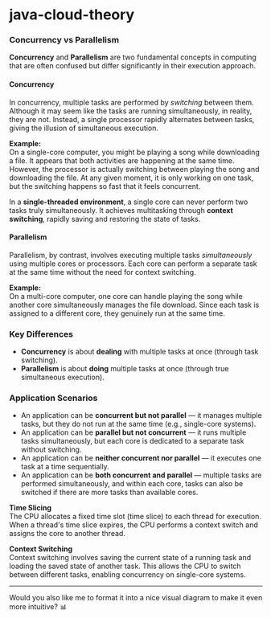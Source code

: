 # java-cloud-theory

### Concurrency vs Parallelism

**Concurrency** and **Parallelism** are two fundamental concepts in computing that are often confused but differ significantly in their execution approach.

#### Concurrency
In concurrency, multiple tasks are performed by *switching* between them. Although it may seem like the tasks are running simultaneously, in reality, they are not. Instead, a single processor rapidly alternates between tasks, giving the illusion of simultaneous execution.

**Example:**  
On a single-core computer, you might be playing a song while downloading a file. It appears that both activities are happening at the same time. However, the processor is actually switching between playing the song and downloading the file. At any given moment, it is only working on one task, but the switching happens so fast that it feels concurrent.

In a **single-threaded environment**, a single core can never perform two tasks truly simultaneously. It achieves multitasking through **context switching**, rapidly saving and restoring the state of tasks.



#### Parallelism
Parallelism, by contrast, involves executing multiple tasks *simultaneously* using multiple cores or processors. Each core can perform a separate task at the same time without the need for context switching.

**Example:**  
On a multi-core computer, one core can handle playing the song while another core simultaneously manages the file download. Since each task is assigned to a different core, they genuinely run at the same time.


### Key Differences
- **Concurrency** is about **dealing** with multiple tasks at once (through task switching).
- **Parallelism** is about **doing** multiple tasks at once (through true simultaneous execution).


### Application Scenarios
- An application can be **concurrent but not parallel** — it manages multiple tasks, but they do not run at the same time (e.g., single-core systems).
- An application can be **parallel but not concurrent** — it runs multiple tasks simultaneously, but each core is dedicated to a separate task without switching.
- An application can be **neither concurrent nor parallel** — it executes one task at a time sequentially.
- An application can be **both concurrent and parallel** — multiple tasks are performed simultaneously, and within each core, tasks can also be switched if there are more tasks than available cores.



**Time Slicing**  
The CPU allocates a fixed time slot (time slice) to each thread for execution. When a thread's time slice expires, the CPU performs a context switch and assigns the core to another thread.

**Context Switching**  
Context switching involves saving the current state of a running task and loading the saved state of another task. This allows the CPU to switch between different tasks, enabling concurrency on single-core systems.

---

Would you also like me to format it into a nice visual diagram to make it even more intuitive? 📊
